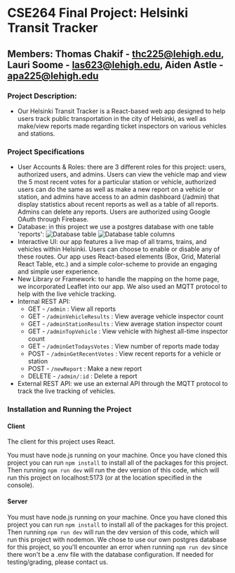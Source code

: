 # CSE264 Final Project: Helsinki Transit Tracker
## Members: Thomas Chakif - thc225@lehigh.edu, Lauri Soome - las623@lehigh.edu, Aiden Astle - apa225@lehigh.edu

### Project Description:
* Our Helsinki Transit Tracker is a React-based web app designed to help users track public transportation in the city of Helsinki, as well as make/view reports made regarding ticket inspectors on various vehicles and stations. 

### Project Specifications
* User Accounts & Roles: there are 3 different roles for this project: users, authorized users, and admins. Users can view the vehicle map and view the 5 most recent votes for a particular station or vehicle, authorized users can do the same as well as make a new report on a vehicle or station, and admins have access to an admin dashboard (/admin) that display statistics about recent reports as well as a table of all reports. Admins can delete any reports. Users are authorized using Google OAuth through Firebase.
* Database: in this project we use a postgres database with one table 'reports':
![Database table](https://github.com/cse264/finalproject-fullstack-ThomasChakif/blob/main/img/table.png)
![Database table columns](https://github.com/cse264/finalproject-fullstack-ThomasChakif/blob/main/img/tableColumns.png)
* Interactive UI: our app features a live map of all trams, trains, and vehicles within Helsinki. Users can choose to enable or disable any of these routes. Our app uses React-based elements (Box, Grid, Material React Table, etc.) and a simple color-scheme to provide an engaging and simple user experience. 
* New Library or Framework: to handle the mapping on the home page, we incorporated Leaflet into our app. We also used an MQTT protocol to help with the live vehicle tracking.
* Internal REST API:
  * GET - `/admin` : View all reports
  * GET - `/adminVehicleResults` : View average vehicle inspector count
  * GET - `/adminStationResults` : View average station inspector count
  * GET - `/adminTopVehicle` : View vehicle with highest all-time inspector count
  * GET - `/adminGetTodaysVotes` : View number of reports made today
  * POST - `/adminGetRecentVotes` : View recent reports for a vehicle or station
  * POST - `/newReport` : Make a new report
  * DELETE - `/admin/:id` : Delete a report
* External REST API: we use an external API through the MQTT protocol to track the live tracking of vehicles.


### Installation and Running the Project

#### Client
The client for this project uses React.

You must have node.js running on your machine. Once you have cloned this project you can run `npm install` to install all of the packages for this project. Then running `npm run dev` will run the dev version of this code, which will run this project on localhost:5173 (or at the location specified in the console).

#### Server
You must have node.js running on your machine. Once you have cloned this project you can run `npm install` to install all of the packages for this project. Then running `npm run dev` will run the dev version of this code, which will run this project with nodemon. We chose to use our own postgres database for this project, so you'll encounter an error when running `npm run dev` since there won't be a .env file with the database configuration. If needed for testing/grading, please contact us.

